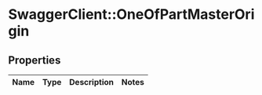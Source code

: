 # SwaggerClient::OneOfPartMasterOrigin

## Properties
Name | Type | Description | Notes
------------ | ------------- | ------------- | -------------

